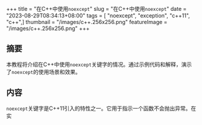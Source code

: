 +++
title = "在C++中使用`noexcept`"
slug = "在C++中使用`noexcept`"
date = "2023-08-29T08:34:13+08:00"
tags = [ "noexcept", "exception", "c++11", "c++",]
thumbnail = "/images/c++.256x256.png"
featureImage = "/images/c++.256x256.png"
+++


## 摘要
本教程将介绍在C++中使用`noexcept`关键字的情况。通过示例代码和解释，演示了`noexcept`的使用场景和效果。

## 内容
`noexcept`关键字是C++11引入的特性之一。它用于指示一个函数不会抛出异常。在实


